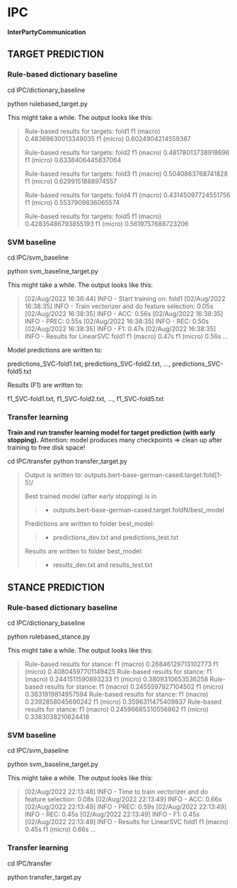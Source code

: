 # IPC
**InterPartyCommunication**



## TARGET PREDICTION 


### Rule-based dictionary baseline

cd IPC/dictionary_baseline

python rulebased_target.py 

This might take a while. The output looks like this:


> Rule-based results for targets:	 fold1 	f1 (macro) 0.48369630013349035 	f1 (micro) 0.6024904214559387
> 
> Rule-based results for targets:	 fold2 	f1 (macro) 0.48178013738918696 	f1 (micro) 0.6338406445837064
> 
> Rule-based results for targets:	 fold3 	f1 (macro) 0.5040863768741828 	f1 (micro) 0.6299151888974557
> 
> Rule-based results for targets:	 fold4 	f1 (macro) 0.43145097724551756 	f1 (micro) 0.5537909836065574
> 
> Rule-based results for targets:	 fold5 	f1 (macro) 0.42835486793855193 	f1 (micro) 0.5619757688723206


### SVM baseline 

cd IPC/svm_baseline

python svm_baseline_target.py 

This might take a while. The output looks like this:

>[02/Aug/2022 16:36:44] INFO - Start training on: fold1
>[02/Aug/2022 16:38:35] INFO - Train vectorizer and do feature selection: 0.05s
>[02/Aug/2022 16:38:35] INFO - ACC:  0.56s
>[02/Aug/2022 16:38:35] INFO - PREC: 0.55s
>[02/Aug/2022 16:38:35] INFO - REC:  0.50s
>[02/Aug/2022 16:38:35] INFO - F1:   0.47s
>[02/Aug/2022 16:38:35] INFO - Results for LinearSVC	fold1	f1 (macro) 0.47s	f1 (micro)  0.56s
>...


Model predictions are written to:

predictions_SVC-fold1.txt, predictions_SVC-fold2.txt, ..., predictions_SVC-fold5.txt

Results (F1) are written to:

f1_SVC-fold1.txt, f1_SVC-fold2.txt, ..., f1_SVC-fold5.txt



### Transfer learning

**Train and run transfer learning model for target prediction (with early stopping).**
   Attention: model produces many checkpoints => clean up after training to free disk space!

cd IPC/transfer
python transfer_target.py

> Output is written to: outputs.bert-base-german-cased.target.fold[1-5]/
> 
> Best trained model (after early stopping) is in 
>>	- outputs.bert-base-german-cased.target.foldN/best_model
>
> Predictions are written to folder best_model:
>>	- predictions_dev.txt and predictions_test.txt
>
> Results are written to folder best_model:
>>	- results_dev.txt and results_test.txt



## STANCE PREDICTION  

### Rule-based dictionary baseline

cd IPC/dictionary_baseline

python rulebased_stance.py

This might take a while. The output looks like this:

> Rule-based results for stance:	 	f1 (macro) 0.26846129713102773 	f1 (micro) 0.40804597701149425
> Rule-based results for stance:	 	f1 (macro) 0.2441511590893233 	f1 (micro) 0.3809310653536258
> Rule-based results for stance:	 	f1 (macro) 0.2455597927104502 	f1 (micro) 0.3831919814957594
> Rule-based results for stance:	 	f1 (macro) 0.2392858045690242 	f1 (micro) 0.3596311475409837
> Rule-based results for stance:	 	f1 (macro) 0.24596685310556862 	f1 (micro) 0.3383038210624418


### SVM baseline 

cd IPC/svm_baseline

python svm_baseline_target.py

This might take a while. The output looks like this:

> [02/Aug/2022 22:13:48] INFO - Time to train vectorizer and do feature selection: 0.08s
> [02/Aug/2022 22:13:49] INFO - ACC:  0.66s
> [02/Aug/2022 22:13:49] INFO - PREC: 0.59s
> [02/Aug/2022 22:13:49] INFO - REC:  0.45s
> [02/Aug/2022 22:13:49] INFO - F1:   0.45s
> [02/Aug/2022 22:13:49] INFO - Results for LinearSVC	fold1	f1 (macro) 0.45s	f1 (micro)  0.66s
> ...


### Transfer learning

cd IPC/transfer

python transfer_target.py


